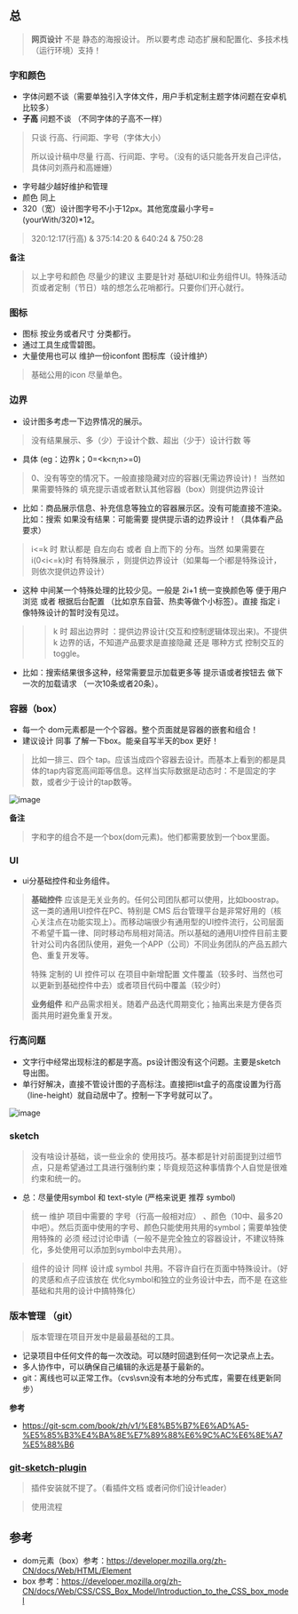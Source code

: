 ## 总
> **网页设计** 不是 静态的海报设计。 所以要考虑 动态扩展和配置化、多技术栈（运行环境）支持！


### 字和颜色
- 字体问题不谈（需要单独引入字体文件，用户手机定制主题字体问题在安卓机比较多）
- **子高** 问题不谈 （不同字体的子高不一样）

> 只谈 行高、行间距、字号（字体大小）
>
> 所以设计稿中尽量 行高、行间距、字号。（没有的话只能各开发自己评估，具体问刘燕丹和高姗姗）

- 字号越少越好维护和管理
- 颜色 同上
- 320（宽）设计图字号不小于12px。其他宽度最小字号=(yourWith/320)*12。 
> 320:12:17(行高)  &  375:14:20  & 640:24  &  750:28  


**备注**
> 以上字号和颜色 尽量少的建议 主要是针对 基础UI和业务组件UI。特殊活动页或者定制（节日）啥的想怎么花哨都行。只要你们开心就行。


### 图标
- 图标 按业务或者尺寸 分类都行。
- 通过工具生成雪碧图。
- 大量使用也可以 维护一份iconfont 图标库（设计维护）
> 基础公用的icon 尽量单色。

### 边界
- 设计图多考虑一下边界情况的展示。
> 没有结果展示、多（少）于设计个数、超出（少于）设计行数 等

- 具体 (eg：边界k；0=<k<n;n>=0)
> 0、没有等空的情况下。一般直接隐藏对应的容器(无需边界设计)！ 当然如果需要特殊的 填充提示语或者默认其他容器（box）则提供边界设计
- 比如：商品展示信息、补充信息等独立的容器展示区。没有可能直接不渲染。 比如：搜索 如果没有结果：可能需要 提供提示语的边界设计！（具体看产品要求）

> i<=k 时 默认都是 自左向右 或者 自上而下的 分布。当然 如果需要在 i(0<i<=k)时 有特殊展示 ，则提供边界设计（如果每一个i都是特殊设计，则依次提供边界设计）
- 这种 中间某一个特殊处理的比较少见。一般是 2i+1 统一变换颜色等 便于用户浏览 或者 根据后台配置 （比如京东自营、热卖等做个小标签）。直接 指定 i 像特殊设计的暂时没有见过。

> >k 时 超出边界时 ：提供边界设计(交互和控制逻辑体现出来)。不提供 k 边界的话，不知道产品要求是直接隐藏 还是 哪种方式 控制交互的 toggle。 
- 比如：搜索结果很多这种，经常需要显示加载更多等 提示语或者按钮去 做下一次的加载请求 （一次10条或者20条）。



### 容器（box）
- 每一个 dom元素都是一个个容器。整个页面就是容器的嵌套和组合！
- 建议设计 同事 了解一下box。能亲自写半天的box 更好！
> 比如一排三、四个 tap。应该当成四个容器去设计。而基本上看到的都是具体的tap内容宽高间距等信息。这样当实际数据是动态时：不是固定的字数，或者少于设计的tap数等。

![image](taps.png)

**备注**
> 字和字的组合不是一个box(dom元素)。他们都需要放到一个box里面。

### UI
- ui分基础控件和业务组件。
> **基础控件** 应该是无关业务的。任何公司团队都可以使用，比如boostrap。这一类的通用UI控件在PC、特别是 CMS 后台管理平台是非常好用的（核心关注点在功能实现上）。而移动端很少有通用型的UI控件流行，公司层面不希望千篇一律、同时移动布局相对简洁。所以基础的通用UI控件目前主要针对公司内各团队使用，避免一个APP（公司）不同业务团队的产品五颜六色、重复开发等。
>
> 特殊 定制的 UI 控件可以 在项目中新增配置 文件覆盖（较多时、当然也可以更新到基础控件中去）或者项目代码中覆盖（较少时） 
> 
> **业务组件** 和产品需求相关。随着产品迭代周期变化；抽离出来是方便各页面共用时避免重复开发。


### 行高问题
- 文字行中经常出现标注的都是字高。ps设计图没有这个问题。主要是sketch 导出图。
- 单行好解决，直接不管设计图的子高标注。直接把list盒子的高度设置为行高（line-height）就自动居中了。控制一下字号就可以了。


![image](mutiline.png)


### sketch
> 没有啥设计基础，谈一些业余的 使用技巧。基本都是针对前面提到过细节点，只是希望通过工具进行强制约束；毕竟规范这种事情靠个人自觉是很难约束和统一的。

- 总：尽量使用symbol 和 text-style (严格来说更 推荐 symbol)
>  统一 维护 项目中需要的 字号（行高一般相对应） 、颜色（10中、最多20中吧）。然后页面中使用的字号、颜色只能使用共用的symbol；需要单独使用特殊的 必须 经过讨论申请（一般不是完全独立的容器设计，不建议特殊化，多处使用可以添加到symbol中去共用）。

> 组件的设计 同样 设计成 symbol 共用。不容许自行在页面中特殊设计。（好的灵感和点子应该放在 优化symbol和独立的业务设计中去，而不是 在这些基础和共用的设计中搞特殊化） 

### 版本管理 （git）
> 版本管理在项目开发中是最最基础的工具。

- 记录项目中任何文件的每一次改动。可以随时回退到任何一次记录点上去。
- 多人协作中，可以确保自己编辑的永远是基于最新的。
- git：离线也可以正常工作。（cvs\svn没有本地的分布式库，需要在线更新同步）

**参考**
- https://git-scm.com/book/zh/v1/%E8%B5%B7%E6%AD%A5-%E5%85%B3%E4%BA%8E%E7%89%88%E6%9C%AC%E6%8E%A7%E5%88%B6

### [git-sketch-plugin](https://github.com/mathieudutour/git-sketch-plugin) 
> 插件安装就不提了。（看插件文档 或者问你们设计leader）

> 使用流程


## 参考
- dom元素（box）参考：https://developer.mozilla.org/zh-CN/docs/Web/HTML/Element
- box 参考：https://developer.mozilla.org/zh-CN/docs/Web/CSS/CSS_Box_Model/Introduction_to_the_CSS_box_model
